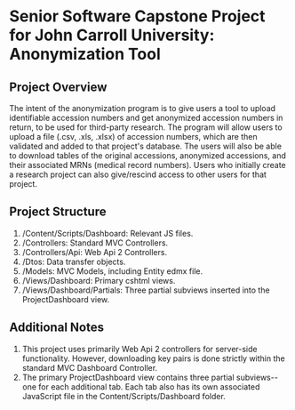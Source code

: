 # Senior Software Capstone Project for John Carroll University: Anonymization Tool
## Project Overview
The intent of the anonymization program is to give users a tool to upload identifiable accession numbers and get anonymized accession numbers in return, to be used for third-party research. The program will allow users to upload a file (.csv, .xls, .xlsx) of accession numbers, which are then validated and added to that project's database. The users will also be able to download tables of the original accessions, anonymized accessions, and their associated MRNs (medical record numbers). Users who initially create a research project can also give/rescind access to other users for that project.
## Project Structure
1. /Content/Scripts/Dashboard: Relevant JS files. 
2. /Controllers: Standard MVC Controllers.
3. /Controllers/Api: Web Api 2 Controllers.
4. /Dtos: Data transfer objects.
5. /Models: MVC Models, including Entity edmx file.
6. /Views/Dashboard: Primary cshtml views.
7. /Views/Dashboard/Partials: Three partial subviews inserted into the ProjectDashboard view.
## Additional Notes
1. This project uses primarily Web Api 2 controllers for server-side functionality. However, downloading key pairs is done strictly within the standard MVC Dashboard Controller.
2. The primary ProjectDashboard view contains three partial subviews--one for each additional tab. Each tab also has its own associated JavaScript file in the Content/Scripts/Dashboard folder.

